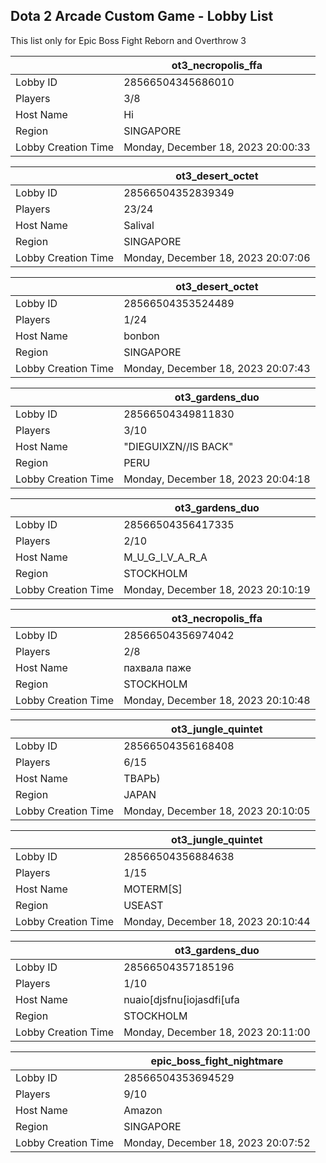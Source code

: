## Dota 2 Arcade Custom Game - Lobby List

This list only for Epic Boss Fight Reborn and Overthrow 3

|  | ot3_necropolis_ffa |
| ------ | ------ |
| Lobby ID | 28566504345686010 |
| Players | 3/8 |
| Host Name | Hi |
| Region | SINGAPORE |
| Lobby Creation Time | Monday, December 18, 2023 20:00:33 |


|  | ot3_desert_octet |
| ------ | ------ |
| Lobby ID | 28566504352839349 |
| Players | 23/24 |
| Host Name | Salival |
| Region | SINGAPORE |
| Lobby Creation Time | Monday, December 18, 2023 20:07:06 |


|  | ot3_desert_octet |
| ------ | ------ |
| Lobby ID | 28566504353524489 |
| Players | 1/24 |
| Host Name | bonbon |
| Region | SINGAPORE |
| Lobby Creation Time | Monday, December 18, 2023 20:07:43 |


|  | ot3_gardens_duo |
| ------ | ------ |
| Lobby ID | 28566504349811830 |
| Players | 3/10 |
| Host Name | "DIEGUIXZN//IS BACK" |
| Region | PERU |
| Lobby Creation Time | Monday, December 18, 2023 20:04:18 |


|  | ot3_gardens_duo |
| ------ | ------ |
| Lobby ID | 28566504356417335 |
| Players | 2/10 |
| Host Name | M_U_G_I_V_A_R_A |
| Region | STOCKHOLM |
| Lobby Creation Time | Monday, December 18, 2023 20:10:19 |


|  | ot3_necropolis_ffa |
| ------ | ------ |
| Lobby ID | 28566504356974042 |
| Players | 2/8 |
| Host Name | пахвала паже |
| Region | STOCKHOLM |
| Lobby Creation Time | Monday, December 18, 2023 20:10:48 |


|  | ot3_jungle_quintet |
| ------ | ------ |
| Lobby ID | 28566504356168408 |
| Players | 6/15 |
| Host Name | ТВАРЬ) |
| Region | JAPAN |
| Lobby Creation Time | Monday, December 18, 2023 20:10:05 |


|  | ot3_jungle_quintet |
| ------ | ------ |
| Lobby ID | 28566504356884638 |
| Players | 1/15 |
| Host Name | MOTERM[S] |
| Region | USEAST |
| Lobby Creation Time | Monday, December 18, 2023 20:10:44 |


|  | ot3_gardens_duo |
| ------ | ------ |
| Lobby ID | 28566504357185196 |
| Players | 1/10 |
| Host Name | nuaio[djsfnu[iojasdfi[ufa |
| Region | STOCKHOLM |
| Lobby Creation Time | Monday, December 18, 2023 20:11:00 |


|  | epic_boss_fight_nightmare |
| ------ | ------ |
| Lobby ID | 28566504353694529 |
| Players | 9/10 |
| Host Name | Amazon |
| Region | SINGAPORE |
| Lobby Creation Time | Monday, December 18, 2023 20:07:52 |


